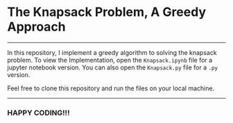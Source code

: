 # The Knapsack Problem, A Greedy Approach

___

In this repository, I implement a greedy algorithm to solving the knapsack problem.
To view the Implementation, open the  `Knapsack.ipynb` file for a jupyter notebook version. You can also open the `Knapsack.py` file for a `.py` version.

Feel free to clone this repository and run the files on your local machine.

___

### HAPPY CODING!!!